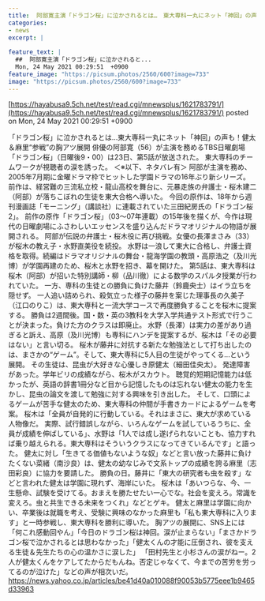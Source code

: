 ```yaml
---
title:  阿部寛主演「ドラゴン桜」に泣かされるとは…　東大専科一丸にネット「神回」の声も！　健太＆麻里“参戦”の胸アツ展開  
categories:
- news
excerpt: |
  
feature_text: |
  ##  阿部寛主演「ドラゴン桜」に泣かされると...
  Mon, 24 May 2021 00:29:51  +0900
feature_image: "https://picsum.photos/2560/600?image=733"
image: "https://picsum.photos/2560/600?image=733"
---
```


[https://hayabusa9.5ch.net/test/read.cgi/mnewsplus/1621783791/](https://hayabusa9.5ch.net/test/read.cgi/mnewsplus/1621783791/)
posted on Mon, 24 May 2021 00:29:51  +0900

<!--more-->

「ドラゴン桜」に泣かされるとは…東大専科一丸にネット「神回」の声も！健太＆麻里“参戦”の胸アツ展開 俳優の阿部寛（56）が主演を務めるTBS日曜劇場「ドラゴン桜」（日曜後9・00）は23日、第5話が放送された。 東大専科のチームワークが視聴者の涙を誘った。 ＜※以下、ネタバレ有＞ 阿部が主演を務め、2005年7月期に金曜ドラマ枠でヒットした学園ドラマの16年ぶり新シリーズ。 前作は、経営難の三流私立校・龍山高校を舞台に、元暴走族の弁護士・桜木建二（阿部）が落ちこぼれの生徒を東大合格へ導いた。 今回の原作は、18年から週刊漫画誌「モーニング」（講談社）に連載されていた三田紀房氏の「ドラゴン桜2」。 前作の原作「ドラゴン桜」（03〜07年連載）の15年後を描くが、今作は現代の日曜劇場にふさわしいエッセンスを盛り込んだドラマオリジナルの物語が展開される。 阿部が伝説の弁護士・桜木役に再び挑戦。女優の長澤まさみ（33）が桜木の教え子・水野直美役を続投。 水野は一浪して東大に合格し、弁護士資格を取得。続編はドラマオリジナルの舞台・龍海学園の教頭・高原浩之（及川光博）が学園再建のため、桜木と水野を招き、幕を開けた。 第5話は、東大専科は桜木（阿部）が招いた特別講師・柳（品川徹）による数学のスパルタ授業が行われていた。 一方、専科の生徒との勝負に負けた藤井（鈴鹿央士）はイラ立ちを隠せず。 一人追い詰められ、殺気立った様子の藤井を案じた理事長の久美子（江口のりこ）は、東大専科と一流大学コースで再度勝負することを桜木に提案する。 勝負は2週間後。国・数・英の3教科を大学入学共通テスト形式で行うことが決まった。負けた方のクラスは即廃止。 水野（長澤）は実力の差があり過ぎると訴え、高原（及川光博）も専科にハンデを提案するが、桜木は「その必要はない」と言い切る。 桜木が藤井に対抗する新たな勉強法として打ち出したのは、まさかの“ゲーム”。そして、東大専科に5人目の生徒がやってくる…という展開。 その生徒は、昆虫が大好きな心優しき原健太（細田佳央太）。 発達障害があった。学年ビリの成績ながら、桜木がスカウト。 聴覚的短期記憶能力は低かったが、英語の辞書1冊分など目から記憶したものは忘れない健太の能力を生かし、昆虫の論文を渡して勉強に対する興味を引き出した。 そして、口頭によるゲームが苦手な健太のため、東大専科の仲間が手書きカードによるゲームを考案。 桜木は「全員が自発的に行動している。それはまさに、東大が求めている人物像だ。 実際、試行錯誤しながら、いろんなゲームを試しているうちに、全員が成績を伸ばしている」、水野は「1人では成し遂げられないことも、協力すれば乗り越えられる。東大専科はそういうクラスになってきているんです」と語った。 健太に対し「生きてる価値もないような奴」などと言い放った藤井に負けたくない菜緒（南沙良）は、健太の幼なじみで文系トップの成績を誇る麻里（志田彩良）に協力を要請した。 勝負の日。藤井に「東大の研究者も虫を殺す」などと言われた健太は学園に現れず、海岸にいた。 桜木は「あいつらな、今、一生懸命、試験を受けてる。おまえを勝たせたい一心でな。社会を変えろ。常識を変えろ。虫と共生できる未来をつくれ」などとゲキ。 健太と麻里は学園に向かい、卒業後は就職を考え、受験に興味のなかった麻里も「私も東大専科に入ります」と一時参戦し、東大専科を勝利に導いた。 胸アツの展開に、SNS上には「何これ感動回やん」「今日のドラゴン桜は神回。涙が止まらない」「まさかドラゴン桜で泣かされるとは思わなかった」「健太くんの才能に圧倒され、彼を支える生徒＆先生たちの心の温かさに涙した」 「田村先生と小杉さんの涙がねー。2人が健太くんをケアしてたからだもんね。否定じゃなくて、今までの苦労を労ってるのが泣けた」などの声が相次いだ。 https://news.yahoo.co.jp/articles/be41d40a010088f90053b5775eee1b9465d33963
